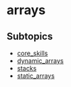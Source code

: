 # arrays

## Subtopics

- [core_skills](./core_skills/)
- [dynamic_arrays](./dynamic_arrays)
- [stacks](./stacks)
- [static_arrays](./static_arrays)
